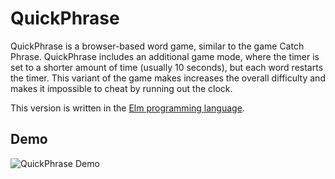 QuickPhrase
===========

QuickPhrase is a browser-based word game, similar to the game Catch Phrase. QuickPhrase includes an additional game mode, where the timer is set to a shorter amount of time (usually 10 seconds), but each word restarts the timer. This variant of the game makes increases the overall difficulty and makes it impossible to cheat by running out the clock.

This version is written in the [Elm programming language](https://elm-lang.org/).

## Demo

![QuickPhrase Demo](https://raw.githubusercontent.com/charukiewicz/quickphrase/master/files/quickphrase-demo.gif)
